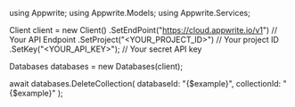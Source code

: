 using Appwrite;
using Appwrite.Models;
using Appwrite.Services;

Client client = new Client()
    .SetEndPoint("https://cloud.appwrite.io/v1") // Your API Endpoint
    .SetProject("<YOUR_PROJECT_ID>") // Your project ID
    .SetKey("<YOUR_API_KEY>"); // Your secret API key

Databases databases = new Databases(client);

await databases.DeleteCollection(
    databaseId: "{$example}",
    collectionId: "{$example}"
);